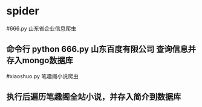 # spider 
#666.py 山东省企业信息爬虫 
## 命令行 python 666.py 山东百度有限公司 查询信息并存入mongo数据库
#xiaoshuo.py 笔趣阁小说爬虫 
## 执行后遍历笔趣阁全站小说，并存入简介到数据库
